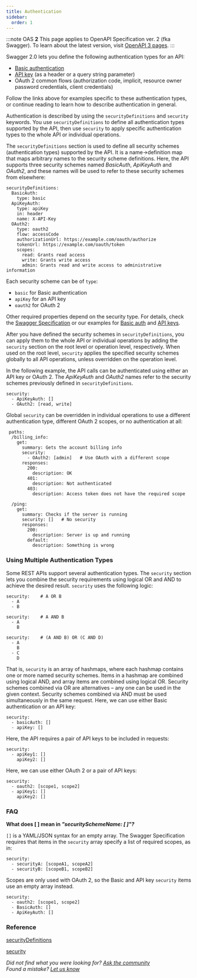 ```yaml
---
title: Authentication
sidebar:
  order: 1
---
```


:::note
OAS **2** This page applies to OpenAPI Specification ver. 2 (fka Swagger). To learn about the latest version, visit [OpenAPI 3 pages](/specification/authentication).
:::

Swagger 2.0 lets you define the following authentication types for an API:

- [Basic authentication](/specification/20/authentication/basic-authentication/)
- [API key](/specification/20/authentication/api-keys/) (as a header or a query string parameter)
- OAuth 2 common flows (authorization code, implicit, resource owner password credentials, client credentials)

Follow the links above for examples specific to these authentication types, or continue reading to learn how to describe authentication in general.

Authentication is described by using the `securityDefinitions` and `security` keywords. You use `securityDefinitions` to define all authentication types supported by the API, then use `security` to apply specific authentication types to the whole API or individual operations.

The `securityDefinitions` section is used to define all security schemes (authentication types) supported by the API. It is a name->definition map that maps arbitrary names to the security scheme definitions. Here, the API supports three security schemes named _BasicAuth_, _ApiKeyAuth_ and _OAuth2_, and these names will be used to refer to these security schemes from elsewhere:

    securityDefinitions:
      BasicAuth:
        type: basic
      ApiKeyAuth:
        type: apiKey
        in: header
        name: X-API-Key
      OAuth2:
        type: oauth2
        flow: accessCode
        authorizationUrl: https://example.com/oauth/authorize
        tokenUrl: https://example.com/oauth/token
        scopes:
          read: Grants read access
          write: Grants write access
          admin: Grants read and write access to administrative information

Each security scheme can be of `type`:

- `basic` for Basic authentication
- `apiKey` for an API key
- `oauth2` for OAuth 2

Other required properties depend on the security type. For details, check the [Swagger Specification](https://github.com/OAI/OpenAPI-Specification/blob/master/versions/2.0.md#securitySchemeObject) or our examples for [Basic auth](/specification/20/authentication/basic-authentication/) and [API keys](/specification/20/authentication/api-keys/).

After you have defined the security schemes in `securityDefinitions`, you can apply them to the whole API or individual operations by adding the `security` section on the root level or operation level, respectively. When used on the root level, `security` applies the specified security schemes globally to all API operations, unless overridden on the operation level.

In the following example, the API calls can be authenticated using either an API key or OAuth 2. The _ApiKeyAuth_ and _OAuth2_ names refer to the security schemes previously defined in `securityDefinitions`.

    security:
      - ApiKeyAuth: []
      - OAuth2: [read, write]

Global `security` can be overridden in individual operations to use a different authentication type, different OAuth 2 scopes, or no authentication at all:

     paths:
      /billing_info:
        get:
          summary: Gets the account billing info
          security:
            - OAuth2: [admin]   # Use OAuth with a different scope
          responses:
            200:
              description: OK
            401:
              description: Not authenticated
            403:
              description: Access token does not have the required scope

      /ping:
        get:
          summary: Checks if the server is running
          security: []   # No security
          responses:
            200:
              description: Server is up and running
            default:
              description: Something is wrong

### Using Multiple Authentication Types

Some REST APIs support several authentication types. The `security` section lets you combine the security requirements using logical OR and AND to achieve the desired result. `security` uses the following logic:

    security:    # A OR B
      - A
      - B

    security:    # A AND B
      - A
        B

    security:    # (A AND B) OR (C AND D)
      - A
        B
      - C
        D

That is, `security` is an array of hashmaps, where each hashmap contains one or more named security schemes. Items in a hashmap are combined using logical AND, and array items are combined using logical OR. Security schemes combined via OR are alternatives – any one can be used in the given context. Security schemes combined via AND must be used simultaneously in the same request. Here, we can use either Basic authentication or an API key:

    security:
      - basicAuth: []
      - apiKey: []

Here, the API requires a pair of API keys to be included in requests:

    security:
      - apiKey1: []
        apiKey2: []

Here, we can use either OAuth 2 or a pair of API keys:

    security:
      - oauth2: [scope1, scope2]
      - apiKey1: []
        apiKey2: []

### FAQ

**What does \[ \] mean in _"securitySchemeName: \[ \]"?_**

`[]` is a YAML/JSON syntax for an empty array. The Swagger Specification requires that items in the `security` array specify a list of required scopes, as in:

    security:
      - securityA: [scopeA1, scopeA2]
      - securityB: [scopeB1, scopeB2]

Scopes are only used with OAuth 2, so the Basic and API key `security` items use an empty array instead.

    security:
      - oauth2: [scope1, scope2]
      - BasicAuth: []
      - ApiKeyAuth: []

### Reference

[securityDefinitions](https://github.com/OAI/OpenAPI-Specification/blob/master/versions/2.0.md#securityDefinitionsObject)

[security](https://github.com/OAI/OpenAPI-Specification/blob/master/versions/2.0.md#securityRequirementObject)

_Did not find what you were looking for? [Ask the community](https://community.smartbear.com/t5/Swagger-Open-Source-Tools/bd-p/SwaggerOSTools)  
Found a mistake? [Let us know](https://github.com/swagger-api/swagger.io/issues)_
